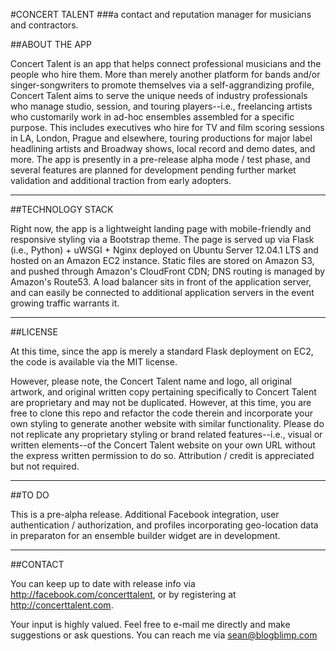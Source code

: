 #CONCERT TALENT
###a contact and reputation manager for musicians and contractors.

##ABOUT THE APP

Concert Talent is an app that helps connect professional musicians and the people who hire them.  More than merely another platform for bands and/or singer-songwriters to promote themselves via a self-aggrandizing profile, Concert Talent aims to serve the unique needs of industry professionals who manage studio, session, and touring players--i.e., freelancing artists who customarily work in ad-hoc ensembles assembled for a specific purpose. This includes executives who hire for TV and film scoring sessions in LA, London, Prague and elsewhere, touring productions for major label headlining artists and Broadway shows, local record and demo dates, and more.  The app is presently in a pre-release alpha mode / test phase, and several features are planned for development pending further market validation and additional traction from early adopters.

------------------------------------------------------------------------

##TECHNOLOGY STACK

Right now, the app is a lightweight landing page with mobile-friendly and responsive styling via a Bootstrap theme. The page is served up via Flask (i.e., Python) + uWSGI + Nginx deployed on Ubuntu Server 12.04.1 LTS and hosted on an Amazon EC2 instance. Static files are stored on Amazon S3, and pushed through Amazon's CloudFront CDN; DNS routing is managed by Amazon's Route53. A load balancer sits in front of the application server, and can easily be connected to additional application servers in the event growing traffic warrants it.

------------------------------------------------------------------------

##LICENSE

At this time, since the app is merely a standard Flask deployment on EC2, the code is available via the MIT license.  

However, please note, the Concert Talent name and logo, all original artwork, and original written copy pertaining specifically to Concert Talent are proprietary and may not be duplicated.  However, at this time, you are free to clone this repo and refactor the code therein and incorporate your own styling to generate another website with similar functionality.  Please do not replicate any proprietary styling or brand related features--i.e., visual or written elements--of the Concert Talent website on your own URL without the express written permission to do so.  Attribution / credit is appreciated but not required.

------------------------------------------------------------------------

##TO DO

This is a pre-alpha release.  Additional Facebook integration, user authentication / authorization, and profiles incorporating geo-location data in preparaton for an ensemble builder widget are in development.

------------------------------------------------------------------------

##CONTACT

You can keep up to date with release info via http://facebook.com/concerttalent, or by registering at http://concerttalent.com.

Your input is highly valued. Feel free to e-mail me directly and make suggestions or ask questions.  You can reach me via sean@blogblimp.com




